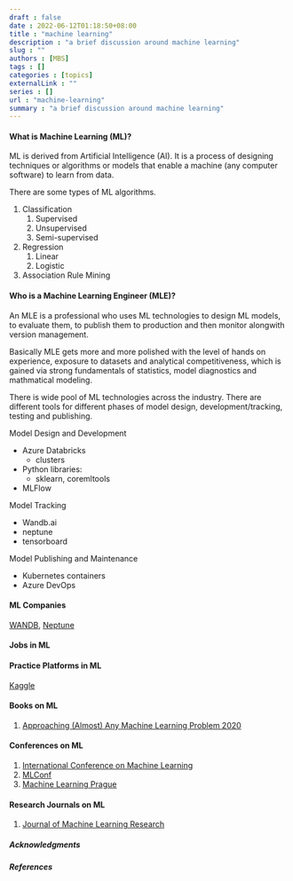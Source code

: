 ```yaml
---
draft : false
date : 2022-06-12T01:18:50+08:00
title : "machine learning"
description : "a brief discussion around machine learning"
slug : ""
authors : [MBS]
tags : []
categories : [topics]
externalLink : ""
series : []
url : "machine-learning"
summary : "a brief discussion around machine learning"
---
```


#### What is Machine Learning (ML)?

ML is derived from Artificial Intelligence (AI). It is a process of designing techniques or algorithms or models that enable a machine (any computer software) to learn from data.

There are some types of ML algorithms.

1. Classification 
    1. Supervised
    2. Unsupervised
    3. Semi-supervised
2. Regression
    1. Linear
    2. Logistic
3. Association Rule Mining

#### Who is a Machine Learning Engineer (MLE)?

An MLE is a professional who uses ML technologies to design ML models, to evaluate them, to publish them to production and then monitor alongwith version management. 

Basically MLE gets more and more polished with the level of hands on experience, exposure to datasets and analytical competitiveness, which is gained via strong fundamentals of statistics, model diagnostics and mathmatical modeling.

There is wide pool of ML technologies across the industry. There are different tools for different phases of model design, development/tracking, testing and publishing.


Model Design and Development
* Azure Databricks  
    * clusters
*  Python libraries: 
    * sklearn, coremltools
* MLFlow

Model Tracking
* Wandb.ai
* neptune
* tensorboard

Model Publishing and Maintenance
* Kubernetes containers
* Azure DevOps

#### ML Companies

[WANDB](wandb.ai), [Neptune](neptune.ai)

#### Jobs in ML


#### Practice Platforms in ML 

[Kaggle](kaggle.com)

#### Books on ML

1. [Approaching (Almost) Any Machine Learning Problem 2020](https://www.amazon.com.au/Approaching-Almost-Machine-Learning-Problem/dp/8269211508/ref=asc_df_8269211508/?tag=googleshopdsk-22&linkCode=df0&hvadid=452095745169&hvpos=&hvnetw=g&hvrand=2681287160964587333&hvpone=&hvptwo=&hvqmt=&hvdev=c&hvdvcmdl=&hvlocint=&hvlocphy=9112560&hvtargid=pla-922436928846&psc=1)

#### Conferences on ML

1. [International Conference on Machine Learning](https://icml.cc/)
2. [MLConf](https://mlconf.com/event/mlconf-nyc/)
3. [Machine Learning Prague](https://mlprague.com/)

#### Research Journals on ML

1. [Journal of Machine Learning Research](https://www.jmlr.org/)

##### Acknowledgments
##### References